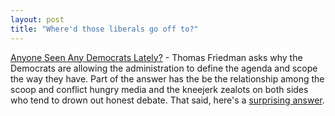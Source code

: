 ```yaml
---
layout: post
title: "Where'd those liberals go off to?"
---
```




<a href="http://www.nytimes.com/2002/10/06/opinion/06FRIE.html">
Anyone Seen Any Democrats Lately?</a> - Thomas Friedman asks why the Democrats are allowing the administration to define the agenda and scope the way they have. Part of the answer has the be the relationship among the scoop and conflict hungry media and the kneejerk zealots on both sides who tend to drown out honest debate. That said, here's a <a href="http://www.timesonline.co.uk/article/0,,2-434334,00.html">surprising answer</a>.


